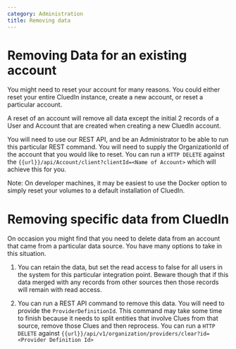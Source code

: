 ```yaml
---
category: Administration
title: Removing data
---
```


# Removing Data for an existing account

You might need to reset your account for many reasons. You could either reset your entire CluedIn instance, create a new account, or reset a particular account. 

A reset of an account will remove all data except the initial 2 records of a User and Account that are created when creating a new CluedIn account. 

You will need to use our REST API, and be an Administrator to be able to run this particular REST command. You will need to supply the OrganizationId of the account that you would like to reset. You can run a `HTTP DELETE` against the `{{url}}/api/Account/client?clientId=<Name of Account>` which will achieve this for you.

Note: On developer machines, it may be easiest to use the Docker option to simply reset your volumes to a default installation of CluedIn. 

# Removing specific data from CluedIn

On occasion you might find that you need to delete data from an account that came from a particular data source. You have many options to take in this situation. 

1. You can retain the data, but set the read access to false for all users in the system for this particular integration point. Beware though that if this data merged with any records from other sources then those records will remain with read access.

1. You can run a REST API command to remove this data. You will need to provide the `ProviderDefinitionId`. This command may take some time to finish because it needs to split entities that involve Clues from that source, remove those Clues and then reprocess. You can run a `HTTP DELETE` against `{{url}}/api/v1/organization/providers/clear?id=<Provider Definition Id>`
